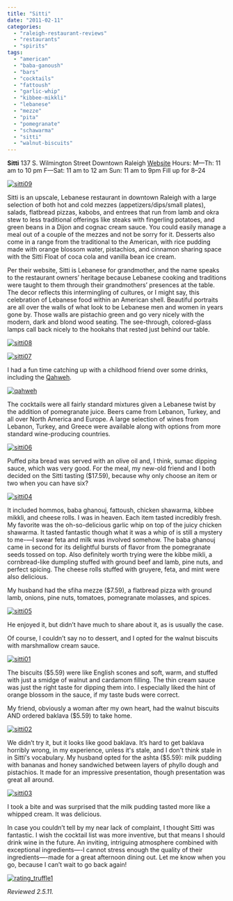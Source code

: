```yaml
---
title: "Sitti"
date: "2011-02-11"
categories: 
  - "raleigh-restaurant-reviews"
  - "restaurants"
  - "spirits"
tags: 
  - "american"
  - "baba-ganoush"
  - "bars"
  - "cocktails"
  - "fattoush"
  - "garlic-whip"
  - "kibbee-mikkli"
  - "lebanese"
  - "mezze"
  - "pita"
  - "pomegranate"
  - "schawarma"
  - "sitti"
  - "walnut-biscuits"
---
```


**Sitti** 137 S. Wilmington Street Downtown Raleigh [Website](http://www.sitti-raleigh.com/index1.php) Hours: M—Th: 11 am to 10 pm F—Sat: 11 am to 12 am Sun: 11 am to 9pm Fill up for $8–$24

[![](http://s3.amazonaws.com/thegourmez-wpmedia/2011/02/sitti09.jpg "sitti09")](http://s3.amazonaws.com/thegourmez-wpmedia/2011/02/sitti09.jpg)

Sitti is an upscale, Lebanese restaurant in downtown Raleigh with a large selection of both hot and cold mezzes (appetizers/dips/small plates), salads, flatbread pizzas, kabobs, and entrees that run from lamb and okra stew to less traditional offerings like steaks with fingerling potatoes, and green beans in a Dijon and cognac cream sauce. You could easily manage a meal out of a couple of the mezzes and not be sorry for it. Desserts also come in a range from the traditional to the American, with rice pudding made with orange blossom water, pistachios, and cinnamon sharing space with the Sitti Float of coca cola and vanilla bean ice cream.

Per their website, Sitti is Lebanese for grandmother, and the name speaks to the restaurant owners’ heritage because Lebanese cooking and traditions were taught to them through their grandmothers’ presences at the table. The decor reflects this intermingling of cultures, or I might say, this celebration of Lebanese food within an American shell. Beautiful portraits are all over the walls of what look to be Lebanese men and women in years gone by. Those walls are pistachio green and go very nicely with the modern, dark and blond wood seating. The see-through, colored-glass lamps call back nicely to the hookahs that rested just behind our table.

[![](http://s3.amazonaws.com/thegourmez-wpmedia/2011/02/sitti08.jpg "sitti08")](http://s3.amazonaws.com/thegourmez-wpmedia/2011/02/sitti08.jpg)

[![](http://s3.amazonaws.com/thegourmez-wpmedia/2011/02/sitti07.jpg "sitti07")](http://s3.amazonaws.com/thegourmez-wpmedia/2011/02/sitti07.jpg)

I had a fun time catching up with a childhood friend over some drinks, including the [Qahweh](http://www.thegourmez.com/?p=2197).

[![](http://s3.amazonaws.com/thegourmez-wpmedia/2011/02/qahweh.jpg "qahweh")](http://s3.amazonaws.com/thegourmez-wpmedia/2011/02/qahweh.jpg)

The cocktails were all fairly standard mixtures given a Lebanese twist by the addition of pomegranate juice. Beers came from Lebanon, Turkey, and all over North America and Europe. A large selection of wines from Lebanon, Turkey, and Greece were available along with options from more standard wine-producing countries.

[![](http://s3.amazonaws.com/thegourmez-wpmedia/2011/02/sitti06.jpg "sitti06")](http://s3.amazonaws.com/thegourmez-wpmedia/2011/02/sitti06.jpg)

Puffed pita bread was served with an olive oil and, I think, sumac dipping sauce, which was very good. For the meal, my new-old friend and I both decided on the Sitti tasting ($17.59), because why only choose an item or two when you can have six?

[![](http://s3.amazonaws.com/thegourmez-wpmedia/2011/02/sitti04.jpg "sitti04")](http://s3.amazonaws.com/thegourmez-wpmedia/2011/02/sitti04.jpg)

It included hommos, baba ghanouj, fattoush, chicken shawarma, kibbee mikkli, and cheese rolls. I was in heaven. Each item tasted incredibly fresh. My favorite was the oh-so-delicious garlic whip on top of the juicy chicken shawarma. It tasted fantastic though what it was a whip of is still a mystery to me-—I swear feta and milk was involved somehow. The baba ghanouj came in second for its delightful bursts of flavor from the pomegranate seeds tossed on top. Also definitely worth trying were the kibbe mikli, a cornbread-like dumpling stuffed with ground beef and lamb, pine nuts, and perfect spicing. The cheese rolls stuffed with gruyere, feta, and mint were also delicious.

My husband had the sfiha mezze ($7.59), a flatbread pizza with ground lamb, onions, pine nuts, tomatoes, pomegranate molasses, and spices.

[![](http://s3.amazonaws.com/thegourmez-wpmedia/2011/02/sitti05.jpg "sitti05")](http://s3.amazonaws.com/thegourmez-wpmedia/2011/02/sitti05.jpg)

He enjoyed it, but didn’t have much to share about it, as is usually the case.

Of course, I couldn’t say no to dessert, and I opted for the walnut biscuits with marshmallow cream sauce.

[![](http://s3.amazonaws.com/thegourmez-wpmedia/2011/02/sitti01.jpg "sitti01")](http://s3.amazonaws.com/thegourmez-wpmedia/2011/02/sitti01.jpg)

The biscuits ($5.59) were like English scones and soft, warm, and stuffed with just a smidge of walnut and cardamom filling. The thin cream sauce was just the right taste for dipping them into. I especially liked the hint of orange blossom in the sauce, if my taste buds were correct.

My friend, obviously a woman after my own heart, had the walnut biscuits AND ordered baklava ($5.59) to take home.

[![](http://s3.amazonaws.com/thegourmez-wpmedia/2011/02/sitti02.jpg "sitti02")](http://s3.amazonaws.com/thegourmez-wpmedia/2011/02/sitti02.jpg)

We didn’t try it, but it looks like good baklava. It’s hard to get baklava horribly wrong, in my experience, unless it's stale, and I don't think stale in in Sitti's vocabulary. My husband opted for the ashta ($5.59): milk pudding with bananas and honey sandwiched between layers of phyllo dough and pistachios. It made for an impressive presentation, though presentation was great all around.

[![](http://s3.amazonaws.com/thegourmez-wpmedia/2011/02/sitti03.jpg "sitti03")](http://s3.amazonaws.com/thegourmez-wpmedia/2011/02/sitti03.jpg)

I took a bite and was surprised that the milk pudding tasted more like a whipped cream. It was delicious.

In case you couldn’t tell by my near lack of complaint, I thought Sitti was fantastic. I wish the cocktail list was more inventive, but that means I should drink wine in the future. An inviting, intriguing atmosphere combined with exceptional ingredients—-I cannot stress enough the quality of their ingredients—-made for a great afternoon dining out. Let me know when you go, because I can’t wait to go back again!

[![](http://s3.amazonaws.com/thegourmez-wpmedia/2009/02/rating_truffle1.gif "rating_truffle1")](http://s3.amazonaws.com/thegourmez-wpmedia/2009/02/rating_truffle1.gif)

_Reviewed 2.5.11._
